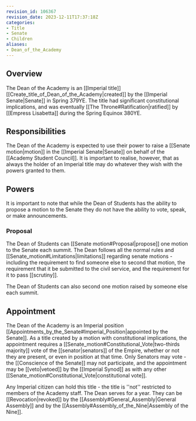 ```yaml
---
revision_id: 106367
revision_date: 2023-12-11T17:37:18Z
categories:
- Title
- Senate
- Children
aliases:
- Dean_of_the_Academy
---
```



## Overview
The Dean of the Academy is an [[Imperial title]] [[Create_title_of_Dean_of_the_Academy|created]] by the [[Imperial Senate|Senate]] in Spring 379YE. The title had significant constitutional implications, and was eventually [[The Throne#Ratification|ratified]] by [[Empress Lisabetta]] during the Spring Equinox 380YE.

## Responsibilities
The Dean of the Academy is expected to use their power to raise a [[Senate motion|motion]] in the [[Imperial Senate|Senate]] on behalf of the [[Academy Student Council]]. It is important to realise, however, that as always the holder of an Imperial title may do whatever they wish with the powers granted to them.   

## Powers
It is important to note that while the Dean of Students has the ability to propose a motion to the Senate they do not have the ability to vote, speak, or make announcements.
### Proposal
The Dean of Students can [[Senate motion#Proposal|propose]] one motion to the Senate each summit. The Dean follows all the normal rules and [[Senate_motion#Limitations|limitations]] regarding senate motions - including the requirement to find someone else to second that motion, the requirement that it be submitted to the civil service, and the requirement for it to pass [[scrutiny]].

The Dean of Students can also second one motion raised by someone else each summit.
## Appointment
The Dean of the Academy is an Imperial position [[Appointments_by_the_Senate#Imperial_Position|appointed by the Senate]]. As a title created by a motion with constitutional implications, the appointment requires a [[Senate_motion#Constitutional_Vote|two-thirds majority]] vote of the [[senator|senators]] of the Empire, whether or not they are present, or even in position at that time. Only Senators may vote - the [[Conscience of the Senate]] may not participate, and the appointment may be [[veto|vetoed]] by the [[Imperial Synod]] as with any other [[Senate_motion#Constitutional_Vote|constitutional vote]]. 

Any Imperial citizen can hold this title - the title is ''not'' restricted to members of the Academy staff. The Dean serves for a year. They can be [[Revocation|revoked]] by the [[Assembly#General_Assembly|General Assembly]] and by the [[Assembly#Assembly_of_the_Nine|Assembly of the Nine]].





